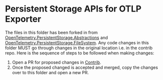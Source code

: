 # Persistent Storage APIs for OTLP Exporter

The files in this folder has been forked in from
[OpenTelemetry.PersistentStorage.Abstractions](https://github.com/open-telemetry/opentelemetry-dotnet-contrib/tree/main/src/OpenTelemetry.PersistentStorage.Abstractions)
and
[OpenTelemetry.PersistentStorage.FileSystem](https://github.com/open-telemetry/opentelemetry-dotnet-contrib/tree/main/src/OpenTelemetry.PersistentStorage.FileSystem).
Any code changes in this folder MUST go through changes in the original location
i.e. in the contrib repo. Here is the sequence of steps to be followed when
making changes:

1. Open a PR for proposed changes in
   [Contrib](https://github.com/open-telemetry/opentelemetry-dotnet-contrib).
2. Once the proposed changed is accepted and merged, copy the changes over to
   this folder and open a new PR.
